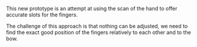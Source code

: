 
This new prototype is an attempt at using the scan of the hand to offer accurate slots for the fingers.

The challenge of this approach is that nothing can be adjusted, we need to find the exact good position of the fingers relatively to each other and to the bow.




